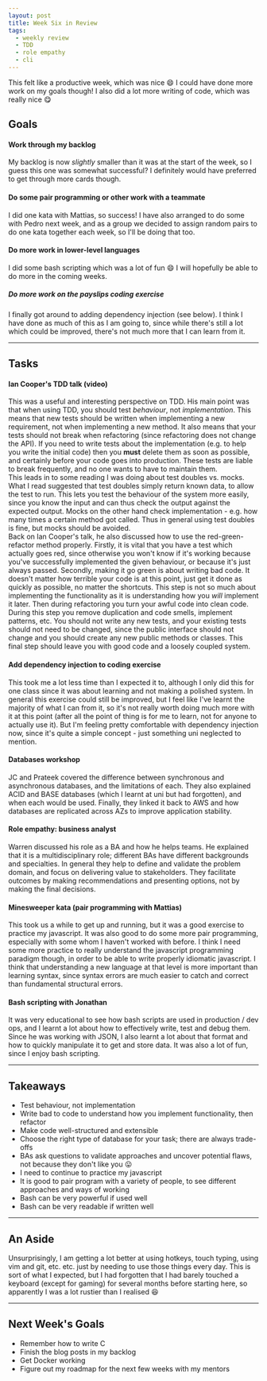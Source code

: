 ```yaml
---
layout: post
title: Week Six in Review
tags:
  - weekly review
  - TDD
  - role empathy
  - cli
---
```


This felt like a productive week, which was nice :smile: I could have done more work on my goals though! I also did a lot more writing of code, which was really nice :yum:

## Goals

#### Work through my backlog

My backlog is now _slightly_ smaller than it was at the start of the week, so I guess this one was somewhat successful? I definitely would have preferred to get through more cards though.

#### Do some pair programming or other work with a teammate

I did one kata with Mattias, so success! I have also arranged to do some with Pedro next week, and as a group we decided to assign random pairs to do one kata together each week, so I'll be doing that too.

#### Do more work in lower-level languages

I did some bash scripting which was a lot of fun :smile: I will hopefully be able to do more in the coming weeks.

##### Do more work on the payslips coding exercise

I finally got around to adding dependency injection (see below). I think I have done as much of this as I am going to, since while there's still a lot which could be improved, there's not much more that I can learn from it.

---

## Tasks

#### Ian Cooper's TDD talk (video)

This was a useful and interesting perspective on TDD. His main point was that when using TDD, you should test _behaviour_, not _implementation_. This means that new tests should be written when implementing a new requirement, not when implementing a new method. It also means that your tests should not break when refactoring (since refactoring does not change the API). If you need to write tests about the implementation (e.g. to help you write the initial code) then you **must** delete them as soon as possible, and certainly before your code goes into production. These tests are liable to break frequently, and no one wants to have to maintain them.  
This leads in to some reading I was doing about test doubles vs. mocks. What I read suggested that test doubles simply return known data, to allow the test to run. This lets you test the behaviour of the system more easily, since you know the input and can thus check the output against the expected output. Mocks on the other hand check implementation - e.g. how many times a certain method got called. Thus in general using test doubles is fine, but mocks should be avoided.  
Back on Ian Cooper's talk, he also discussed how to use the red-green-refactor method properly. Firstly, it is vital that you have a test which actually goes red, since otherwise you won't know if it's working because you've successfully implemented the given behaviour, or because it's just always passed. Secondly, making it go green is about writing bad code. It doesn't matter how terrible your code is at this point, just get it done as quickly as possible, no matter the shortcuts. This step is not so much about implementing the functionality as it is understanding how you _will_ implement it later. Then during refactoring you turn your awful code into clean code. During this step you remove duplication and code smells, implement patterns, etc. You should not write any new tests, and your existing tests should not need to be changed, since the public interface should not change and you should create any new public methods or classes. This final step should leave you with good code and a loosely coupled system.

#### Add dependency injection to coding exercise

This took me a lot less time than I expected it to, although I only did this for one class since it was about learning and not making a polished system. In general this exercise could still be improved, but I feel like I've learnt the majority of what I can from it, so it's not really worth doing much more with it at this point (after all the point of thing is for me to learn, not for anyone to actually use it). But I'm feeling pretty comfortable with dependency injection now, since it's quite a simple concept - just something uni neglected to mention.

#### Databases workshop

JC and Prateek covered the difference between synchronous and asynchronous databases, and the limitations of each. They also explained ACID and BASE databases (which I learnt at uni but had forgotten), and when each would be used. Finally, they linked it back to AWS and how databases are replicated across AZs to improve application stability.  

#### Role empathy: business analyst

Warren discussed his role as a BA and how he helps teams. He explained that it is a multidisciplinary role; different BAs have different backgrounds and specialties. In general they help to define and validate the problem domain, and focus on delivering value to stakeholders. They facilitate outcomes by making recommendations and presenting options, not by making the final decisions. 

#### Minesweeper kata (pair programming with Mattias)

This took us a while to get up and running, but it was a good exercise to practice my javascript. It was also good to do some more pair programming, especially with some whom I haven't worked with before. I think I need some more practice to really understand the javascript programming paradigm though, in order to be able to write properly idiomatic javascript. I think that understanding a new language at that level is more important than learning syntax, since syntax errors are much easier to catch and correct than fundamental structural errors. 

#### Bash scripting with Jonathan

It was very educational to see how bash scripts are used in production / dev ops, and I learnt a lot about how to effectively write, test and debug them. Since he was working with JSON, I also learnt a lot about that format and how to quickly manipulate it to get and store data. It was also a lot of fun, since I enjoy bash scripting. 

---

## Takeaways

* Test behaviour, not implementation
* Write bad to code to understand how you implement functionality, then refactor
* Make code well-structured and extensible
* Choose the right type of database for your task; there are always trade-offs
* BAs ask questions to validate approaches and uncover potential flaws, not because they don't like you :stuck_out_tongue:
* I need to continue to practice my javascript
* It is good to pair program with a variety of people, to see different approaches and ways of working
* Bash can be very powerful if used well
* Bash can be very readable if written well

---

## An Aside

Unsurprisingly, I am getting a lot better at using hotkeys, touch typing, using vim and git, etc. etc. just by needing to use those things every day. This is sort of what I expected, but I had forgotten that I had barely touched a keyboard (except for gaming) for several months before starting here, so apparently I was a lot rustier than I realised :laughing:

---

## Next Week's Goals

* Remember how to write C  
* Finish the blog posts in my backlog  
* Get Docker working  
* Figure out my roadmap for the next few weeks with my mentors
